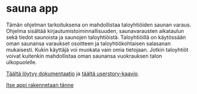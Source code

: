 # sauna app

Tämän ohjelman tarkoituksena on mahdollistaa taloyhtiöiden saunan varaus. Ohjelma sisältää kirjautumistoiminnallisuuden, saunavarausten aikataulun sekä tiedot saunoista ja saunojen taloyhtiöistä. 
Taloyhtiöillä on käytössään oman saunansa varaukset osoitteen ja taloyhtiökohtaisen salasanan mukaisesti. Kukin käyttäjä voi muokata vain omia tietojaan. Jotkin taloyhtiöt voivat kuitenkin mahdollistaa oman saunansa vuokrauksen talon ulkopuolelle.

[Täältä löytyy dokumentaatio](doc/userstories.md) ja [täältä userstory-kaavio](doc/User-story-Diagram.png).

[Itse appi rakennetaan tänne](https://tsoha-saunavuoro-app.herokuapp.com)
